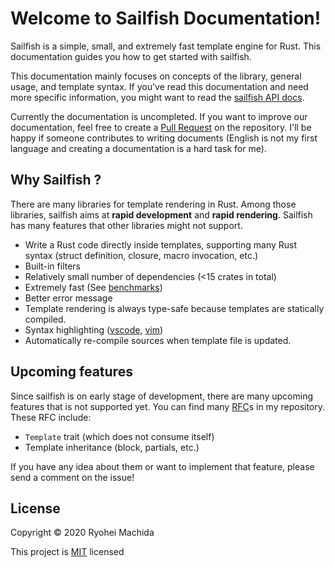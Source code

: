 # Welcome to Sailfish Documentation!

Sailfish is a simple, small, and extremely fast template engine for Rust. This documentation guides you how to get started with sailfish.

This documentation mainly focuses on concepts of the library, general usage, and template syntax. If you've read this documentation and need more specific information, you might want to read the [sailfish API docs](https://docs.rs/sailfish).

Currently the documentation is uncompleted. If you want to improve our documentation, feel free to create a [Pull Request](https://github.com/Kogia-sima/sailfish/pulls) on the repository. I'll be happy if someone contributes to writing documents (English is not my first language and creating a documentation is a hard task for me).

## Why Sailfish ?

There are many libraries for template rendering in Rust. Among those libraries, sailfish aims at **rapid development** and **rapid rendering**. Sailfish has many features that other libraries might not support.

- Write a Rust code directly inside templates, supporting many Rust syntax (struct definition, closure, macro invocation, etc.)
- Built-in filters
- Relatively small number of dependencies (<15 crates in total)
- Extremely fast (See [benchmarks](https://github.com/djc/template-benchmarks-rs))
- Better error message
- Template rendering is always type-safe because templates are statically compiled.
- Syntax highlighting ([vscode](http://github.com/Kogia-sima/sailfish/blob/master/syntax/vscode), [vim](http://github.com/Kogia-sima/sailfish/blob/master/syntax/vim))
- Automatically re-compile sources when template file is updated.

## Upcoming features

Since sailfish is on early stage of development, there are many upcoming features that is not supported yet. You can find many [RFC](https://github.com/Kogia-sima/sailfish/issues?q=is%3Aissue+is%3Aopen+label%3A%22Type%3A+RFC%22)s in my repository. These RFC include:

- `Template` trait (which does not consume itself)
- Template inheritance (block, partials, etc.)

If you have any idea about them or want to implement that feature, please send a comment on the issue!

## License

Copyright &copy; 2020 Ryohei Machida

This project is [MIT](https://github.com/Kogia-sima/sailfish/blob/master/LICENSE) licensed
